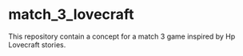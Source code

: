 # match_3_lovecraft
This repository contain a concept for a match 3 game inspired by Hp Lovecraft stories.
